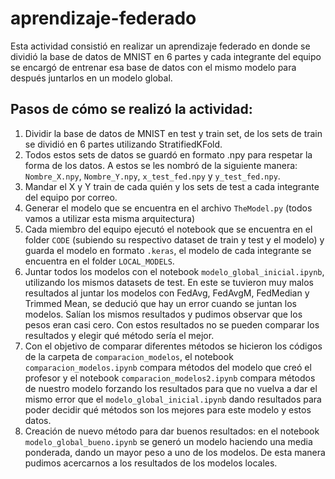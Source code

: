 # aprendizaje-federado

Esta actividad consistió en realizar un aprendizaje federado en donde se dividió la base de datos de MNIST en 6 partes y cada integrante del equipo se encargó de entrenar esa base de datos con el mismo modelo para después juntarlos en un modelo global.

## Pasos de cómo se realizó la actividad:
1. Dividir la base de datos de MNIST en test y train set, de los sets de train se dividió en 6 partes utilizando StratifiedKFold.
2. Todos estos sets de datos se guardó en formato .npy para respetar la forma de los datos. A estos se les nombró de la siguiente manera: `Nombre_X.npy`, `Nombre_Y.npy`, `x_test_fed.npy` y `y_test_fed.npy`.
3. Mandar el X y Y train de cada quién y los sets de test a cada integrante del equipo por correo.
4. Generar el modelo que se encuentra en el archivo `TheModel.py` (todos vamos a utilizar esta misma arquitectura)
5. Cada miembro del equipo ejecutó el notebook que se encuentra en el folder `CODE` (subiendo su respectivo dataset de train y test y el modelo) y guarda el modelo en formato `.keras`, el modelo de cada integrante se encuentra en el folder `LOCAL_MODELS`.
6. Juntar todos los modelos con el notebook `modelo_global_inicial.ipynb`, utilizando los mismos datasets de test. En este se tuvieron muy malos resultados al juntar los modelos con FedAvg, FedAvgM, FedMedian y Trimmed Mean, se dedució que hay un error cuando se juntan los modelos. Salían los mismos resultados y pudimos observar que los pesos eran casi cero. Con estos resultados no se pueden comparar los resultados y elegir qué método sería el mejor.
7. Con el objetivo de comparar diferentes métodos se hicieron los códigos de la carpeta de `comparacion_modelos`, el notebook `comparacion_modelos.ipynb` compara métodos del modelo que creó el profesor y el notebook `comparacion_modelos2.ipynb` compara métodos de nuestro modelo forzando los resultados para que no vuelva a dar el mismo error que el `modelo_global_inicial.ipynb` dando resultados para poder decidir qué métodos son los mejores para este modelo y estos datos.
8. Creación de nuevo método para dar buenos resultados: en el notebook `modelo_global_bueno.ipynb` se generó un modelo haciendo una media ponderada, dando un mayor peso a uno de los modelos. De esta manera pudimos acercarnos a los resultados de los modelos locales.
